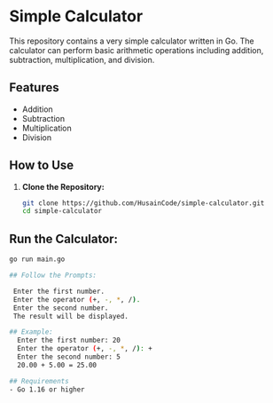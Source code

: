 # Simple Calculator

This repository contains a very simple calculator written in Go. The calculator can perform basic arithmetic operations including addition, subtraction, multiplication, and division.

## Features

- Addition
- Subtraction
- Multiplication
- Division

## How to Use

1. **Clone the Repository:**

   ```sh
   git clone https://github.com/HusainCode/simple-calculator.git
   cd simple-calculator

## Run the Calculator:

```sh
go run main.go

## Follow the Prompts:

 Enter the first number.
 Enter the operator (+, -, *, /).
 Enter the second number.
 The result will be displayed.

## Example:
  Enter the first number: 20
  Enter the operator (+, -, *, /): +
  Enter the second number: 5
  20.00 + 5.00 = 25.00

## Requirements
- Go 1.16 or higher
